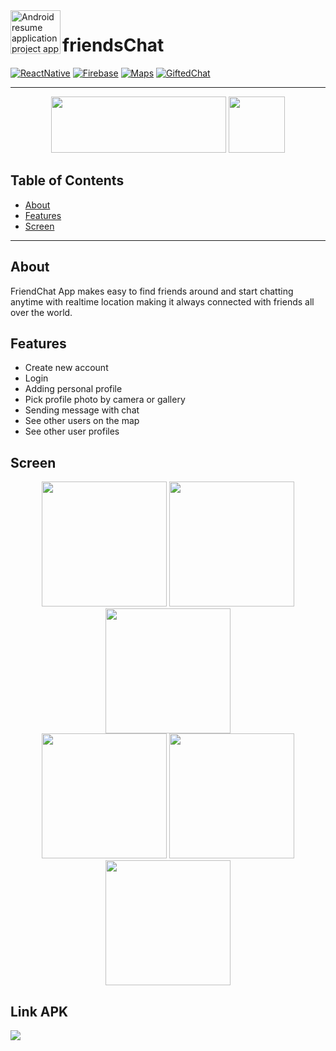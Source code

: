 <img align="left" width="80" height="70" src="https://i.ibb.co/q7gsY8n/logo-friends-blue.png" alt="Android resume application project app icon">

# friendsChat

[![ReactNative](https://img.shields.io/badge/ReactNative-v.0.61.5-blue)](https://facebook.github.io/react-native/)
[![Firebase](https://img.shields.io/badge/Firebase-v.7.7.0-orange)](https://firebase.google.com/)
[![Maps](https://img.shields.io/badge/Maps-v.0.26.1-yellow)](https://www.npmjs.com/package/react-native-maps)
[![GiftedChat](https://img.shields.io/badge/GiftedChat-v.0.13.0-red)](https://www.npmjs.com/package/react-native-gifted-chat)

---

<p align="center">
    <img src="https://upload.wikimedia.org/wikipedia/commons/thumb/b/bd/Firebase_Logo.png/800px-Firebase_Logo.png" height="90px" width="280px" style= margin-right:"10px">  
    <img src="https://raw.githubusercontent.com/kristerkari/react-native-svg-transformer/master/images/react-native-logo.png" height="90px">
</p>



## Table of Contents
- [About](#About)
- [Features](#Features)
- [Screen](#Screen)
---

## About
FriendChat App makes easy to find friends around and start chatting anytime with realtime location making it always connected with friends all over the world.


## Features

* Create new account
* Login 
* Adding personal profile
* Pick profile photo by camera or gallery
* Sending message with chat
* See other users on the map
* See other user profiles

## Screen

<div align="center">
    
<img src=https://user-images.githubusercontent.com/46936229/73362077-c2652880-42d8-11ea-9add-4b7c2dba0873.jpg width="200" padding="100"/>
<img src=https://user-images.githubusercontent.com/46936229/73362157-e7599b80-42d8-11ea-807f-6d7b8ce19274.jpg width="200" padding="100"/>
<img src=https://user-images.githubusercontent.com/46936229/73362158-e7599b80-42d8-11ea-9a55-40da98178604.jpg width="200" padding="100"/>

</div>

<div align="center">
<img src=https://user-images.githubusercontent.com/46936229/73362160-e7599b80-42d8-11ea-852d-02085a457ecd.jpg width="200" />
<img src=https://user-images.githubusercontent.com/46936229/73362162-e7f23200-42d8-11ea-8ffb-39c36a18bee7.jpg width="200" />
<img src=https://user-images.githubusercontent.com/46936229/73362163-e7f23200-42d8-11ea-9e6e-791eec2d76cf.jpg width="200" />
</div>

## Link APK
<a href="https://drive.google.com/file/d/16XbHRPmVuORTk9IsEiim9ch8BKXmJuiB/view?usp=sharing">
  <img src="https://img.shields.io/badge/Download%20on-Google%20Drive-gold.svg?style=popout&logo=google-drive"/>
</a>
